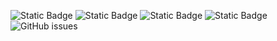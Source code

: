 ![Static Badge](https://img.shields.io/badge/blacklists-60-000000) ![Static Badge](https://img.shields.io/badge/blacklisted-3056150-cc0000) ![Static Badge](https://img.shields.io/badge/whitelisted-2242-00CC00) ![Static Badge](https://img.shields.io/badge/streaming_blacklist-28106-000000) ![GitHub issues](https://img.shields.io/github/issues/fabriziosalmi/blacklists)
